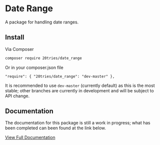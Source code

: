 # Date Range

A package for handling date ranges.

## Install

Via Composer

``` bash
composer require 20tries/date_range
```

Or in your composer.json file

`
"require": {
    "20tries/date_range": "dev-master"
  },
`

It is recommended to use `dev-master` (currently default) as this is the most stable; other branches are currently in development and will be subject to API change.

## Documentation 

The documentation for this package is still a work in progress; what has been completed can been found at the link below.

[View Full Documentation](http://20tries.github.io/date_range)
